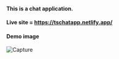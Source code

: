 #### This is a chat application.

#### Live site = https://tschatapp.netlify.app/

#### Demo image

![Capture](https://user-images.githubusercontent.com/67902627/124393834-094f1d00-dd1a-11eb-9a99-814081d4bf89.PNG)
